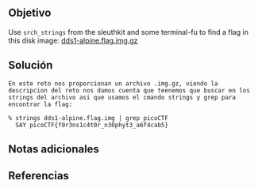 ## Objetivo
Use `srch_strings` from the sleuthkit and some terminal-fu to find a flag in this disk image: [dds1-alpine.flag.img.gz](https://mercury.picoctf.net/static/626ea9c275fbd02dd3451b81f9c5e249/dds1-alpine.flag.img.gz)
## Solución

```
En este reto nos proporcionan un archivo .img.gz, viendo la descripcion del reto nos damos cuenta que teenemos que buscar en los strings del archivo asi que usamos el cmando strings y grep para encontrar la flag:
```

```
% strings dds1-alpine.flag.img | grep picoCTF
  SAY picoCTF{f0r3ns1c4t0r_n30phyt3_a6f4cab5}
```
## Notas adicionales
## Referencias